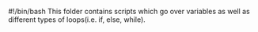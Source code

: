 #!/bin/bash
This folder contains scripts which go over variables as well as different types of loops(i.e. if, else, while).
